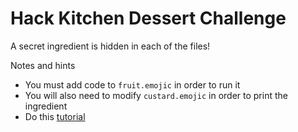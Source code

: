 # Hack Kitchen Dessert Challenge
A secret ingredient is hidden in each of the files!

Notes and hints
* You must add code to `fruit.emojic` in order to run it
* You will also need to modify `custard.emojic` in order to print the ingredient
* Do this [tutorial](https://www.emojicode.org/docs/guides/compile-and-run.html)
